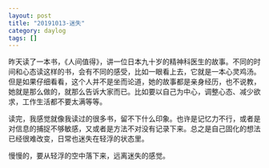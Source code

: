 ```yaml
---
layout: post
title: "20191013-迷失"
category: daylog
tags: []
---
```


昨天读了一本书，《人间值得》，讲一位日本九十岁的精神科医生的故事。不同的时间和心态读这样的书，会有不同的感受，比如一眼看上去，它就是一本心灵鸡汤。但是如果仔细看看，这个人并不是坐而论道，她的故事都是亲身经历，也不说教，她就是那么做的，就那么告诉大家而已。比如要以自己为中心，调整心态、减少欲求，工作生活都不要太满等等。

读完，我感觉就像我读过的很多书，留不下什么印象。也许是记忆力不行，或者是对信息的捕捉不够敏感，又或者是方法不对没有记录下来。总之是自己固化的想法已经很难改变，日常也迷失在轻浮的状态里。

慢慢的，要从轻浮的空中落下来，远离迷失的感觉。